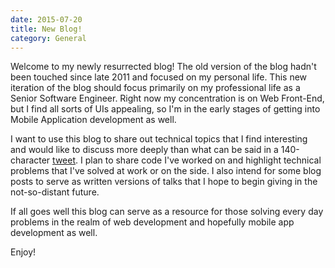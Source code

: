 ```yaml
---
date: 2015-07-20
title: New Blog!
category: General
---
```


Welcome to my newly resurrected blog! The old version of the blog hadn't been touched since late 2011 and focused on my personal life. This new iteration of the blog should focus primarily on my professional life as a Senior Software Engineer. Right now my concentration is on Web Front-End, but I find all sorts of UIs appealing, so I'm in the early stages of getting into Mobile Application development as well.

I want to use this blog to share out technical topics that I find interesting and would like to discuss more deeply than what can be said in a 140-character [tweet](https://twitter.com/benmvp). I plan to share code I've worked on and highlight technical problems that I've solved at work or on the side. I also intend for some blog posts to serve as written versions of talks that I hope to begin giving in the not-so-distant future.

If all goes well this blog can serve as a resource for those solving every day problems in the realm of web development and hopefully mobile app development as well.

Enjoy!
